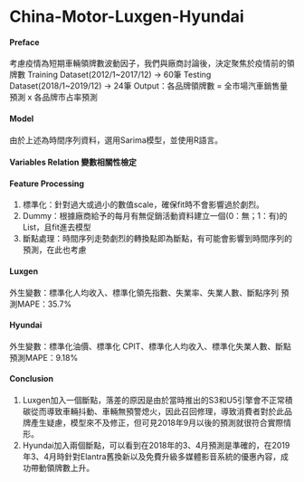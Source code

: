 # China-Motor-Luxgen-Hyundai

#### Preface
考慮疫情為短期車輛領牌數波動因子，我們與廠商討論後，決定聚焦於疫情前的領牌數
Training Dataset(2012/1~2017/12) -> 60筆
Testing Dataset(2018/1~2019/12)  -> 24筆
Output：各品牌領牌數 = 全市場汽車銷售量預測 x 各品牌市占率預測

#### Model
由於上述為時間序列資料，選用Sarima模型，並使用R語言。

#### Variables Relation 變數相關性檢定

#### Feature Processing
1. 標準化：針對過大或過小的數值scale，確保fit時不會影響過於劇烈。
2. Dummy：根據廠商給予的每月有無促銷活動資料建立一個(0：無；1：有)的List，且fit進去模型
3. 斷點處理：時間序列走勢劇烈的轉換點即為斷點，有可能會影響到時間序列的預測，在此也考慮

#### Luxgen
外生變數：標準化人均收入、標準化領先指數、失業率、失業人數、斷點序列
預測MAPE：35.7%

#### Hyundai
外生變數：標準化油價、標準化 CPIT、標準化人均收入、標準化失業人數、斷點
預測MAPE：9.18%

#### Conclusion
1. Luxgen加入一個斷點，落差的原因是由於當時推出的S3和U5引擎會不正常積碳從而導致車輛抖動、車輛無預警熄火，因此召回修理，導致消費者對於此品牌產生疑慮，模型來不及修正，但可見2018年9月以後的預測就很符合實際情形。
2. Hyundai加入兩個斷點，可以看到在2018年的3、4月預測是準確的，在2019年3、4月時針對Elantra舊換新以及免費升級多媒體影音系統的優惠內容，成功帶動領牌數上升。
